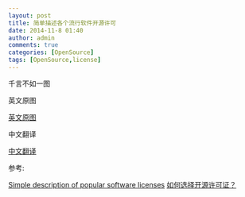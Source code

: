 ```yaml
---
layout: post
title: 简单描述各个流行软件开源许可
date: 2014-11-8 01:40
author: admin
comments: true
categories: [OpenSource]
tags: [OpenSource,license]
---
```


千言不如一图

英文原图

[英文原图](http://i1288.photobucket.com/albums/b484/waylau/waylau%20blog/open-source-licenses-en_zps6ed423c7.png)

中文翻译

[中文翻译](http://i1288.photobucket.com/albums/b484/waylau/waylau%20blog/open-zh_zps559a48ab.jpg)

参考:

[Simple description of popular software licenses](http://paulmillr.com/posts/simple-description-of-popular-software-licenses/)
[如何选择开源许可证？](http://blog.csdn.net/wadefelix/article/details/6384317)